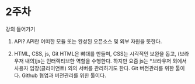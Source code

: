 # 2주차
강의 들어가기

1. API?
API란 어떠한 모듈 또는 완성된 오픈소스 및 외부 자원을 뜻한다.

2. HTML, CSS, js, Git
HTML은 뼈대를 만들며,
CSS는 시각적인 보완을 돕고,
(브라우저 내의)js는 인터렉티브한 역할을 수행한다.
하지만 요즘 js는 *브라우저 외에서 사용자 입장(클라이언트) 외의 서버를 관리하기도 한다.
Git 버전관리를 위한 툴이다.
Github 협업과 버전관리를 위한 툴이다.
